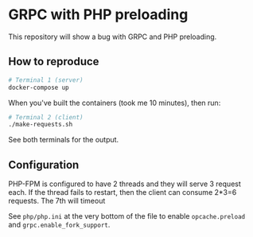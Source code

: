 # GRPC with PHP preloading

This repository will show a bug with GRPC and PHP preloading.

## How to reproduce

```bash
# Terminal 1 (server)
docker-compose up
```

When you've built the containers (took me 10 minutes), then run:
```bash
# Terminal 2 (client)
./make-requests.sh
```

See both terminals for the output.

## Configuration

PHP-FPM is configured to have 2 threads and they will serve 3 request each.
If the thread fails to restart, then the client can consume 2*3=6 requests. The
7th will timeout

See `php/php.ini` at the very bottom of the file to enable `opcache.preload`
and `grpc.enable_fork_support`.

